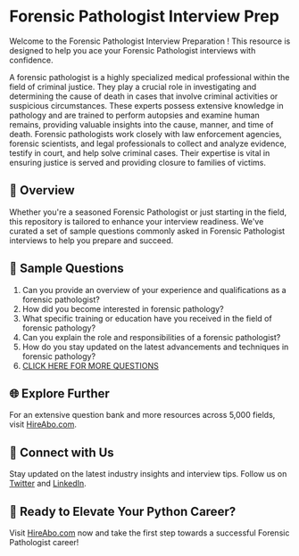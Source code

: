 # Forensic Pathologist Interview Prep

Welcome to the Forensic Pathologist Interview Preparation ! This resource is designed to help you ace your Forensic Pathologist interviews with confidence.

A forensic pathologist is a highly specialized medical professional within the field of criminal justice. They play a crucial role in investigating and determining the cause of death in cases that involve criminal activities or suspicious circumstances. These experts possess extensive knowledge in pathology and are trained to perform autopsies and examine human remains, providing valuable insights into the cause, manner, and time of death. Forensic pathologists work closely with law enforcement agencies, forensic scientists, and legal professionals to collect and analyze evidence, testify in court, and help solve criminal cases. Their expertise is vital in ensuring justice is served and providing closure to families of victims.

## 🚀 Overview

Whether you're a seasoned Forensic Pathologist or just starting in the field, this repository is tailored to enhance your interview readiness. We've curated a set of sample questions commonly asked in Forensic Pathologist interviews to help you prepare and succeed.

## 📝 Sample Questions

1. Can you provide an overview of your experience and qualifications as a forensic pathologist?
2. How did you become interested in forensic pathology?
3. What specific training or education have you received in the field of forensic pathology?
4. Can you explain the role and responsibilities of a forensic pathologist?
5. How do you stay updated on the latest advancements and techniques in forensic pathology?
6. [CLICK HERE FOR MORE QUESTIONS](https://hireabo.com/job/9_1_44/Forensic%20Pathologist)

## 🌐 Explore Further

For an extensive question bank and more resources across 5,000 fields, visit [HireAbo.com](https://www.hireabo.com).

## 📱 Connect with Us

Stay updated on the latest industry insights and interview tips. Follow us on [Twitter](https://twitter.com/hireabo) and [LinkedIn](https://www.linkedin.com/in/hire-abo-3609972a8/).

## 🚀 Ready to Elevate Your Python Career?

Visit [HireAbo.com](https://www.hireabo.com) now and take the first step towards a successful Forensic Pathologist career!